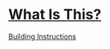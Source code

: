 # [What Is This?](https://education.lego.com/en-us/lessons/spike-extra-resources/what-is-this)

[Building Instructions](https://education.lego.com/v3/assets/blt293eea581807678a/blt1ba4bc34df3e62e4/5f88031ac4805b1a2cea6c7c/what-is-this-bi-pdf-book1of1.pdf)
